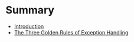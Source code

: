 # Summary

* [Introduction](README.md)
* [The Three Golden Rules of Exception Handling](the-three-golden-rules-of-exception-handling.md)


